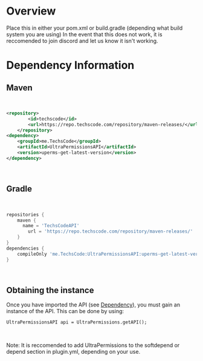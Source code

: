 # Overview
Place this in either your pom.xml or build.gradle (depending what build system you are using)
In the event that this does not work, it is reccomended to join discord and let us know it isn't working.
<br>

# Dependency Information
## Maven
<br>

```xml
<repository>
        <id>techscode</id>
        <url>https://repo.techscode.com/repository/maven-releases/</url>
    </repository>
<dependency>
    <groupId>me.TechsCode</groupId>
    <artifactId>UltraPermissionsAPI</artifactId>
    <version>uperms-get-latest-version</version>
</dependency>
```
<br>

## Gradle
<br>

```gradle
repositories {
    maven {
      name = 'TechsCodeAPI'
        url = 'https://repo.techscode.com/repository/maven-releases/'
    }
}
dependencies {
    compileOnly 'me.TechsCode:UltraPermissionsAPI:uperms-get-latest-version'
}
```
<br>

## Obtaining the instance
Once you have imported the API (see [Dependency](./api/dependency)), you must gain an instance of the API. 
This can be done by using:
```
UltraPermissionsAPI api = UltraPermissions.getAPI();
```
<br>

Note: It is reccomended to add UltraPermissions to the softdepend or depend section in plugin.yml, depending on your use. 